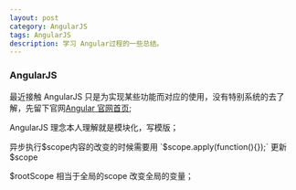 ```yaml
---
layout: post
category: AngularJS
tags: AngularJS
description: 学习 Angular过程的一些总结。
---
```



### AngularJS  

  
最近接触 AngularJS 只是为实现某些功能而对应的使用，没有特别系统的去了解，先留下官网[Angular 官网首页](http://www.apjs.net/);  

AngularJS 理念本人理解就是模块化，写模版；

异步执行$scope内容的改变的时候需要用 `$scope.apply(function(){});` 更新$scope  

$rootScope 相当于全局的scope 改变全局的变量；  


  
 
  



[jekyll]: http://jekyllrb.com/ "Jekyll 官方文档"
[emacs-jekyll]: https://github.com/diasjorge/jekyll.el "Emacs Jekyll 插件"
[emacs-jekyll-better]: https://github.com/tangjiujun/emacs.d/blob/master/custom-util/jekyll.el "修改后的 Emacs Jekyll 插件"